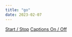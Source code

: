 ```yaml
---
title: "go"
date: 2023-02-07
---
```


[Start / Stop](http://34.89.74.73:8088/api/?Function=cut) [Captions On / Off](http://34.89.74.73:8088/api/?Function=cut&Mix=1)
